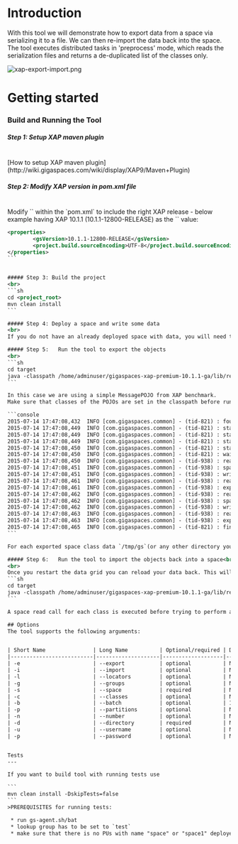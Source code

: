 # Introduction

With this tool we will demonstrate how to export data from a space via serializing it to a file. We can then re-import the data back into the space. The tool executes distributed tasks in 'preprocess' mode, which reads the serialization files and returns a de-duplicated list of the classes only.

![xap-export-import.png](http://docs.gigaspaces.com/attachment_files/import-export-tool.jpg)

# Getting started

### Build and Running the Tool

##### Step 1: Setup XAP maven plugin
<br>
[How to setup XAP maven plugin](http://wiki.gigaspaces.com/wiki/display/XAP9/Maven+Plugin)

##### Step 2: Modify XAP version in pom.xml file
<br>
Modify `<gsVersion>` within the `pom.xml` to include the right XAP release - below example having XAP 10.1.1 (10.1.1-12800-RELEASE) as the `<gsVersion>` value:

````xml
<properties>
        <gsVersion>10.1.1-12800-RELEASE</gsVersion>
        <project.build.sourceEncoding>UTF-8</project.build.sourceEncoding>
</properties>
```


##### Step 3: Build the project
<br>
```sh
cd <project_root>
mvn clean install
```

##### Step 4: Deploy a space and write some data
<br>
If you do not have an already deployed space with data, you will need to deploy a new space and write some dummy data to it.

##### Step 5:	Run the tool to export the objects
<br>
```sh
cd target
java -classpath /home/adminuser/gigaspaces-xap-premium-10.1.1-ga/lib/required/*:/home/adminuser/gigaspaces-xap-premium-10.1.1-ga/lib/platform/benchmark/*:export-import-1.0-SNAPSHOT.jar:../lib/* com.gigaspaces.tools.importexport.SpaceDataImportExportMain -e -n 2 -s space -l 127.0.0.1 -d /tmp/gs
```

In this case we are using a simple MessagePOJO from XAP benchmark.
Make sure that classes of the POJOs are set in the classpath before running.

```console
2015-07-14 17:47:08,432  INFO [com.gigaspaces.common] - (tid-821) : found 1 classes
2015-07-14 17:47:08,449  INFO [com.gigaspaces.common] - (tid-821) : starting export to file /tmp/gs/com.j_spaces.examples.benchmark.messages.MessagePOJO.1.1.ser.gz
2015-07-14 17:47:08,449  INFO [com.gigaspaces.common] - (tid-821) : starting export thread for com.j_spaces.examples.benchmark.messages.MessagePOJO
2015-07-14 17:47:08,449  INFO [com.gigaspaces.common] - (tid-821) : starting export to file /tmp/gs/com.j_spaces.examples.benchmark.messages.MessagePOJO.1.2.ser.gz
2015-07-14 17:47:08,450  INFO [com.gigaspaces.common] - (tid-821) : starting export thread for com.j_spaces.examples.benchmark.messages.MessagePOJO
2015-07-14 17:47:08,450  INFO [com.gigaspaces.common] - (tid-821) : waiting for 2 import operations to complete-complete
2015-07-14 17:47:08,450  INFO [com.gigaspaces.common] - (tid-938) : reading space class : com.j_spaces.examples.benchmark.messages.MessagePOJO
2015-07-14 17:47:08,451  INFO [com.gigaspaces.common] - (tid-938) : space partition contains 5000 objects
2015-07-14 17:47:08,451  INFO [com.gigaspaces.common] - (tid-938) : writing to file : /tmp/gs/com.j_spaces.examples.benchmark.messages.MessagePOJO.1.1.ser.gz
2015-07-14 17:47:08,461  INFO [com.gigaspaces.common] - (tid-938) : read 5000 objects from space partition
2015-07-14 17:47:08,461  INFO [com.gigaspaces.common] - (tid-938) : export operation took 24 millis
2015-07-14 17:47:08,462  INFO [com.gigaspaces.common] - (tid-938) : reading space class : com.j_spaces.examples.benchmark.messages.MessagePOJO
2015-07-14 17:47:08,462  INFO [com.gigaspaces.common] - (tid-938) : space partition contains 5000 objects
2015-07-14 17:47:08,462  INFO [com.gigaspaces.common] - (tid-938) : writing to file : /tmp/gs/com.j_spaces.examples.benchmark.messages.MessagePOJO.1.2.ser.gz
2015-07-14 17:47:08,463  INFO [com.gigaspaces.common] - (tid-938) : read 5000 objects from space partition
2015-07-14 17:47:08,463  INFO [com.gigaspaces.common] - (tid-938) : export operation took 22 millis
2015-07-14 17:47:08,465  INFO [com.gigaspaces.common] - (tid-821) : finished writing 1 classes
```

For each exported space class data `/tmp/gs`(or any other directory you specify) will have the `n` zip files(n - number of partitions in the target grid) with the class instances content.

##### Step 6:	Run the tool to import the objects back into a space<br/>
<br>
Once you restart the data grid you can reload your data back. This will reload the data from the zip files into the space:
```sh
cd target
java -classpath /home/adminuser/gigaspaces-xap-premium-10.1.1-ga/lib/required/*:/home/adminuser/gigaspaces-xap-premium-10.1.1-ga/lib/platform/benchmark/*:export-import-1.0-SNAPSHOT.jar:../lib/* com.gigaspaces.tools.importexport.SpaceDataImportExportMain -i -s space -l 127.0.0.1 -d /tmp/gs
```

A space read call for each class is executed before trying to perform any import.

## Options
The tool supports the following arguments:


| Short Name               | Long Name          | Optional/required | Default value                        | Description|
|--------------------------|--------------------|-------------------|--------------------------------------|-------------------------------------------------------------------------------------------------------------------------------------|
| -e                       | --export           | optional          | NA                                   | Performs space class export                                                                                                                                                |
| -i                       | --import           | optional          | NA                                   | Performs space class import                                                                                                                                                |
| -l                       | --locators         | optional          | NA                                   | Comma separated list of lookup locators (ex. 127.0.0.1:4174,192.168.1.100).                                                                                                |
| -g                       | --groups           | optional          | NA                                   | Comma separated list of lookup groups (ex. skyler,xap97).                                                                                                                  |
| -s                       | --space            | required          | NA                                   | The name of the space                                                                                                                                                      | 
| -c                       | --classes          | optional          | NA                                   | The classes whose objects to import/export - comma separated                                                                                                               |
| -b                       | --batch            | optional          | 1000                                 | The batch size                                                                                                                                                             |
| -p                       | --partitions       | optional          | NA                                   | The partition(s) to restore - comma separated                                                                                                                              |
| -n                       | --number           | optional          | NA                                   | Number of partitions to export. Fro instance: now space has 4 partitions, but you wanto export all the data to space with 3 partitions, then "-n 3" has to be specified    |
| -d                       | --directory        | required          | NA                                   | Read-from/write-to directory                                                                                                                                               |
| -u                       | --username         | optional          | NA                                   | The username when connecting to a secured space.                                                                                                                           |
| -p                       | --password         | optional          | NA                                   | The password when connecting to a secured space.                                                                                                                           |


Tests
---

If you want to build tool with running tests use 

```
mvn clean install -DskipTests=false
```
>PREREQUISITES for running tests:

 * run gs-agent.sh/bat
 * lookup group has to be set to `test`
 * make sure that there is no PUs with name "space" or "space1" deployed already